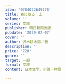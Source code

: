 ```yaml
---
isbn: '9784022649478'
title: 春に散る　上
volume: ''
series: 文庫
publisher: 朝日新聞出版
pubdate: '2020-02-07'
cover: ''
author: 沢木耕太郎／著
description: ''
price: '720'
genre: ''
target: 一般
format: 文庫
content: 日本文学、小説・物語

---
```

